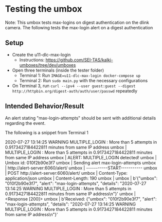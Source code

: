 # Testing the umbox
Note: This umbox tests max-logins on digest authentication on the dlink camera. The following tests the max-login alert on a digest authentication

## Setup
- Create the u11-dlc-max-login
	- Instructions: https://github.com/SEI-TAS/kalki-umboxes/tree/dev/umboxes
- Open three terminals (inside the tester folder)
	- Terminal 1: Run `IMAGE=u11-dlc-max-login docker-compose up`
	- Terminal 2: Run `sudo main.py` with the necessary configurations
- On Terminal 3, run `curl --ipv4 --user guest:guest --digest http://httpbin.org/digest-auth/auth/user/passwd` repeatedly

## Intended Behavior/Result
An alert stating "max-login-attempts" should be sent with additional details regarding the event.

The following is a snippet from Terminal 1

2020-07-27 13:14:25 WARNING  MULTIPLE_LOGIN : More than 5 attempts in 0.9173427184422811 minutes from same IP address
umbox           | MULTIPLE_LOGIN : More than 5 attempts in 0.9173427184422811 minutes from same IP address
umbox           | ALERT: MULTIPLE_LOGIN detected!
umbox           | Umbox id: 010f2b90e3f7
umbox           | Sending alert max-login-attempts
umbox           | http://alert-server:6060/alert/
umbox           | -----------START-----------
umbox           | POST http://alert-server:6060/alert/
umbox           | Content-Type: application/json
umbox           | Content-Length: 190
umbox           | 
umbox           | b'{"umbox": "010f2b90e3f7", "alert": "max-login-attempts", "details": "2020-07-27 13:14:25 WARNING  MULTIPLE_LOGIN : More than 5 attempts in 0.9173427184422811 minutes from same IP address\\n"}'
umbox           | <Response [200]>
umbox           | b'Received: {"umbox": "010f2b90e3f7", "alert": "max-login-attempts", "details": "2020-07-27 13:14:25 WARNING  MULTIPLE_LOGIN : More than 5 attempts in 0.9173427184422811 minutes from same IP address\\n"}'